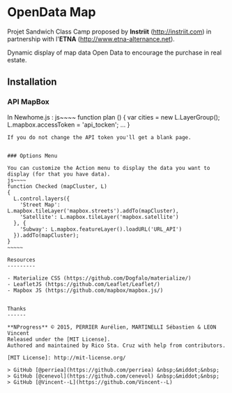OpenData Map
============

Projet Sandwich Class Camp proposed by **Instriit** (http://instriit.com) in partnership with l'**ETNA** (http://www.etna-alternance.net).

Dynamic display of map data Open Data to encourage the purchase in real estate.

Installation
------------

### API MapBox

In Newhome.js :
js~~~~
function plan ()
{
	var cities = new L.LayerGroup();
  	L.mapbox.accessToken = 'api_tocken';
  	...
}
~~~~~~
If you do not change the API token you'll get a blank page.


### Options Menu

You can customize the Action menu to display the data you want to display (for that you have data).
js~~~~
function Checked (mapCluster, L) 
{
  L.control.layers({
    'Street Map': L.mapbox.tileLayer('mapbox.streets').addTo(mapCluster),
    'Satellite': L.mapbox.tileLayer('mapbox.satellite')
  }, {
    'Subway': L.mapbox.featureLayer().loadURL('URL_API')
  }).addTo(mapCluster);
}
~~~~~

Resources
---------

- Materialize CSS (https://github.com/Dogfalo/materialize/)
- LeafletJS (https://github.com/Leaflet/Leaflet/)
- Mapbox JS (https://github.com/mapbox/mapbox.js/)


Thanks
------

**NProgress** © 2015, PERRIER Aurélien, MARTINELLI Sébastien & LEON Vincent 
Released under the [MIT License].
Authored and maintained by Rico Sta. Cruz with help from contributors.

[MIT License]: http://mit-license.org/

> GitHub [@perriea](https://github.com/perriea) &nbsp;&middot;&nbsp;
> GitHub [@cenevol](https://github.com/cenevol) &nbsp;&middot;&nbsp;
> GitHub [@Vincent--L](https://github.com/Vincent--L)

